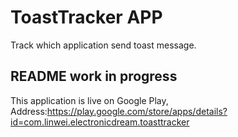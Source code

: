 # ToastTracker APP
Track which application send toast message.

## README work in progress

This application is live on Google Play, Address:https://play.google.com/store/apps/details?id=com.linwei.electronicdream.toasttracker
